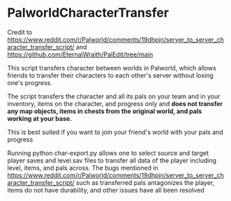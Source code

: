 # PalworldCharacterTransfer
Credit to https://www.reddit.com/r/Palworld/comments/19dhpjn/server_to_server_character_transfer_script/ and https://github.com/EternalWraith/PalEdit/tree/main

This script transfers character between worlds in Palworld, which allows friends to transfer their characters to each other's server without losing one's progress.

The script transfers the character and all its pals on your team and in your inventory, items on the character, and progress only and **does not transfer any map objects, items in chests from the original world, and pals working at your base.**

This is best suited if you want to join your friend's world with your pals and progress

Running python char-export.py allows one to select source and target player saves and level.sav files to transfer all data of the player including level, items, and pals across.
The bugs mentioned in https://www.reddit.com/r/Palworld/comments/19dhpjn/server_to_server_character_transfer_script/ such as transferred pals antagonizes the player, items do not have durability, and other issues have all been resolved
